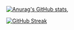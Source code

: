[![Anurag's GitHub stats](https://github-readme-stats.vercel.app/api?username=alice-easy)](https://github.com/anuraghazra/github-readme-stats),

[![GitHub Streak](https://streak-stats.demolab.com/?user=alice-easy)](https://git.io/streak-stats)
